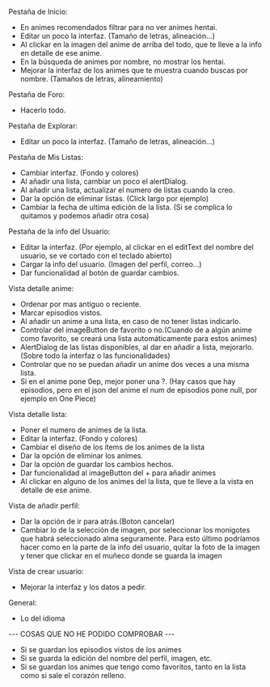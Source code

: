 Pestaña de Inicio: 
- En animes recomendados filtrar para no ver animes hentai.
- Editar un poco la interfaz. (Tamaño de letras, alineación...) 
- Al clickar en la imagen del anime de arriba del todo, que te lleve a la info en detalle de ese anime.
- En la búsqueda de animes por nombre, no mostrar los hentai.
- Mejorar la interfaz de los animes que te muestra cuando buscas por nombre. (Tamaños de letras, alineamiento)

Pestaña de Foro:
- Hacerlo todo.

Pestaña de Explorar: 
- Editar un poco la interfaz. (Tamaño de letras, alineación...) 

Pestaña de Mis Listas: 
- Cambiar interfaz. (Fondo y colores)
- Al añadir una lista, cambiar un poco el alertDialog.
- Al añadir una lista, actualizar el numero de listas cuando la creo.
- Dar la opción de eliminar listas. (Click largo por ejemplo)
- Cambiar la fecha de ultima edición de la lista. (Si se complica lo quitamos y podemos añadir otra cosa)

Pestaña de la info del Usuario: 
- Editar la interfaz. (Por ejemplo, al clickar en el editText del nombre del usuario, se ve cortado con el teclado abierto)
- Cargar la info del usuario. (Imagen del perfil, correo...)
- Dar funcionalidad al botón de guardar cambios.

Vista detalle anime: 
- Ordenar por mas antiguo o reciente.
- Marcar episodios vistos.
- Al añadir un anime a una lista, en caso de no tener listas indicarlo.
- Controlar del imageButton de favorito o no.(Cuando de a algún anime como favorito, se creará una lista automáticamente para estos animes)
- AlertDialog de las listas disponibles, al dar en añadir a lista, mejorarlo. (Sobre todo la interfaz o las funcionalidades)
- Controlar que no se puedan añadir un anime dos veces a una misma lista.
- Si en el anime pone 0ep, mejor poner una ?. (Hay casos que hay episodios, pero en el json del anime el num de episodios pone null, por ejemplo en One Piece)

Vista detalle lista: 
- Poner el numero de animes de la lista.
- Editar la interfaz. (Fondo y colores)
- Cambiar el diseño de los ítems de los animes de la lista
- Dar la opción de eliminar los animes.
- Dar la opción de guardar los cambios hechos.
- Dar funcionalidad al imageButton del + para añadir animes
- Al clickar en alguno de los animes del la lista, que te lleve a la vista en detalle de ese anime.

Vista de añadir perfil: 
- Dar la opción de ir para atrás.(Boton cancelar)
- Cambiar lo de la selección de imagen, por seleccionar los monigotes que habrá seleccionado alma seguramente.
Para esto último podríamos hacer como en la parte de la info del usuario, quitar la foto de la imagen y tener que clickar en el muñeco donde se guarda la imagen

Vista de crear usuario:
- Mejorar la interfaz y los datos a pedir. 

General: 
- Lo del idioma

--- COSAS QUE NO HE PODIDO COMPROBAR --- 
- Si se guardan los episodios vistos de los animes
- Si se guarda la edición del nombre del perfil, imagen, etc.
- Si se guardan los animes que tengo como favoritos, tanto en la lista como si sale el corazón relleno.

